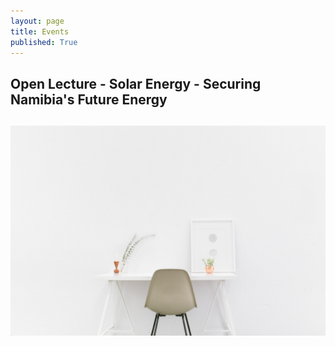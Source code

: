 ```yaml
---
layout: page
title: Events
published: True
---
```

## Open Lecture - Solar Energy - Securing Namibia's Future Energy
![Open Lecture](/images/pages/about.jpeg)
---

